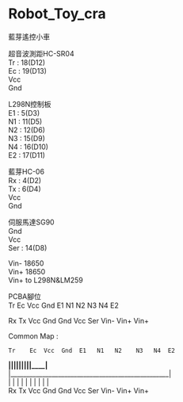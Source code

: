 # Robot_Toy_cra

藍芽遙控小車  

超音波測距HC-SR04  
Tr : 18(D12)  
Ec : 19(D13)  
Vcc   
Gnd   

L298N控制板  
E1 : 5(D3)  
N1 : 11(D5)   
N2 : 12(D6)   
N3 : 15(D9)   
N4 : 16(D10)    
E2 : 17(D11)    

藍芽HC-06   
Rx : 4(D2)  
Tx : 6(D4)  
Vcc   
Gnd   

伺服馬達SG90    
Gnd   
Vcc   
Ser : 14(D8)  

Vin- 18650  
Vin+ 18650  
Vin+ to L298N&LM259 

PCBA腳位  
Tr   Ec   Vcc  Gnd  E1   N1   N2   N3   N4   E2 

Rx   Tx   Vcc  Gnd  Gnd  Vcc  Ser  Vin- Vin+ Vin+ 

 Common Map :

    Tr    Ec  Vcc  Gnd  E1   N1   N2    N3   N4  E2   
   __|____|____|____|____|____|____|____|____|____|__   
  |__________________________________________________|    
     |    |    |    |    |    |    |    |    |    |   
     Rx  Tx   Vcc  Gnd  Gnd  Vcc  Ser  Vin- Vin+ Vin+   
     
